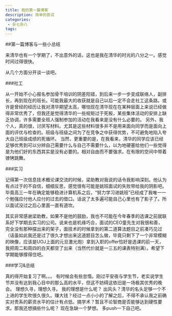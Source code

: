 ```yaml
---
title: 我的第一篇博客
description: 简单的尝试
categories:
 - 杂七杂八
tags:
---
```


##第一篇博客与一些小总结

来清华也有一个学期了，不出意外的话，这也是我在清华的时光的八分之一。感觉时间过得很快。

从几个方面分开谈一谈吧。

###社工

从一开始不小心报名参加骨干培训的阴差阳错，到后来一步一步变成联络人，副排长，再到现在的班长。可能我最大的收获就是自己以后一定不会走社工这条路。或许是曾经的经历让我对清华期望太高，哪怕现在清华现在在某种层面上来说已经做得非常优秀了，但我还是觉得清华的一些规矩过于死板，某些集体活动的安排上缺乏协调，许多需要全班人强制参加的活动在我看来是没有什么必要的。
另外，我个人，真的很，讨厌写材料。尤其是这些材料很多并不是用来面向同学而是面向上面的评优与检查的。班级与班级之间为了在竞争之中获得优势，不可避免地陷入夸大自己班级成绩的死循环。
当然，更重要的是，在我看来，清华的同学应该已经足够优秀到可以分辨自己需要什么与自己不需要什么，以为地硬塞给他们一些觉得是为他们好的东西其实是没有必要的。相对自由而不要强求。在有限的空间中带着镣铐跳舞。

###实习

记得第一次信息技术概论课交流的时候，梁助教对我说的话令我影响深刻。他认为有点过于的不自信，细细反思，感觉很有可能是姚班面试的失败带给我的阴影吧。毕竟高三一年在确定能够稳进计算机系之后，“努力学习进姚班”已经成了我唯一一个勉强应付他人应付的过去的借口。话说了太多遍可能自己心里也有了影子了。所以面试没过之后心里面一直有道坎。

其实非常感谢梁助教，如果不是他的鼓励，我也不可能在今年春季的选课之前就联系好下学期去实习的公司。说来也是机缘巧合，面试的CEO童先生对我很和善，完全没有那种摆出来的架子，面技术的时候拿到的第二道算法题目之前凑巧见过（话虽如此我还是过了很久才想出来这道题目怎么做，毕竟只剩下了一个非常模糊的映像，应该是UOJ上面的元旦激光炮）拿到入职的offer恰好是选课的前一天，我把周二和周四的白天都空了出来（当然代价就是一三五的课表特别满）。希望下学期能够撑得住吧。

###学习&总结

真的得开始复习了啊。。。
有时候会有些怠惰。刚过平安夜与学生节，老实说学生节并没有达到我心目中的那么高的水平，但这不妨碍这依旧是一场极其优秀的晚会。
理想久寻，理想久寻。
我的理想是什么呢？
出风头？清华的名头足够一个不上进的学生吹很久很久。赚大钱？经过一点小小的了解之后，不得不承认我之前确实对贵系的薪资水平的估计有点低。搞学术？暂且不论智商是否能够达到硬性要求。那我还想搞些什么呢？
现在急缺一个梦想。
多push一下自己吧。
